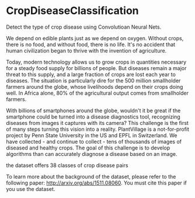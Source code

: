 # CropDiseaseClassification
Detect the type of crop disease using Convolutioan Neural Nets.


We depend on edible plants just as we depend on oxygen. Without crops, there is no food, and without food, 
there is no life. It's no accident that human civilization began to thrive with the invention of agriculture.

Today, modern technology allows us to grow crops in quantities necessary for a steady food supply for billions of people. 
But diseases remain a major threat to this supply, and a large fraction of crops are lost each year to diseases. 
The situation is particularly dire for the 500 million smallholder farmers around the globe, whose livelihoods 
depend on their crops doing well. In Africa alone, 80% of the agricultural output comes from smallholder farmers.

With billions of smartphones around the globe, wouldn't it be great if the smartphone could be turned into a disease diagnostics tool,
recognizing diseases from images it captures with its camera? This challenge is the first of many steps turning this vision into a reality. PlantVillage is a not-for-profit project by Penn State University in the US and EPFL in Switzerland. We have collected - and continue to collect - tens of thousands of images of diseased and healthy crops. The goal of this challenge is to develop algorithms than can accurately diagnose a disease based on an image.

the dataset offers 38 classes of crop disease pairs

To learn more about the background of the dataset, 
please refer to the following paper: http://arxiv.org/abs/1511.08060. You must cite this paper if you use the dataset.
